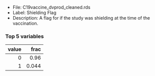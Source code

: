 

* File: C19vaccine_dvprod_cleaned.rds
* Label: Shielding Flag
* Description: A flag for if the study was shielding at the time of the vaccination.

### Top 5 variables
|   value |   frac |
|--------:|-------:|
|       0 |  0.96  |
|       1 |  0.044 |
        